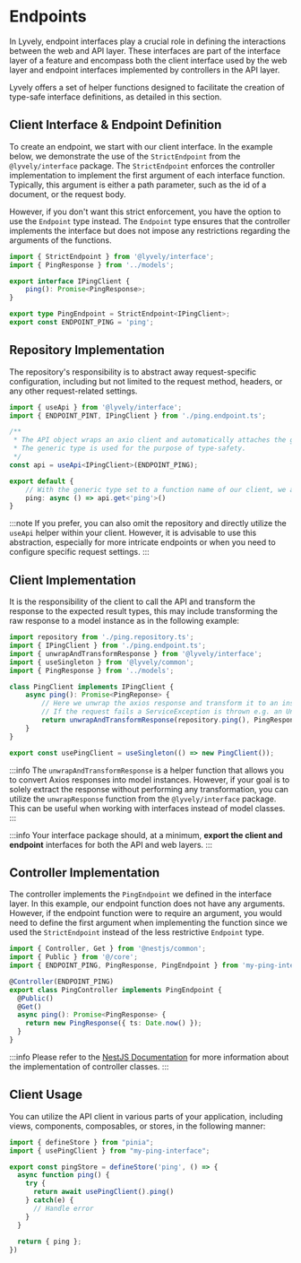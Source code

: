 # Endpoints

In Lyvely, endpoint interfaces play a crucial role in defining the interactions between the web and API layer. 
These interfaces are part of the interface layer of a feature and encompass both the client interface used by the web layer
and endpoint interfaces implemented by controllers in the API layer.

Lyvely offers a set of helper functions designed to facilitate the creation of type-safe interface definitions, 
as detailed in this section.

## Client Interface & Endpoint Definition

To create an endpoint, we start with our client interface. In the example below, we demonstrate the use of 
the `StrictEndpoint` from the `@lyvely/interface` package. The `StrictEndpoint` enforces the controller implementation to implement 
the first argument of each interface function. Typically, this argument is either a path parameter, such as the id of a 
document, or the request body.

However, if you don't want this strict enforcement, you have the option to use the `Endpoint` type instead. 
The `Endpoint` type ensures that the controller implements the interface but does not impose any restrictions regarding
the arguments of the functions.

```typescript title=interface/src/endpoints/ping.endpoint.ts
import { StrictEndpoint } from '@lyvely/interface';
import { PingResponse } from '../models';

export interface IPingClient {
    ping(): Promise<PingResponse>;
}

export type PingEndpoint = StrictEndpoint<IPingClient>;
export const ENDPOINT_PING = 'ping';
```

## Repository Implementation

The repository's responsibility is to abstract away request-specific configuration, including but not limited to the 
request method, headers, or any other request-related settings.

```typescript title=interface/src/endpoints/ping.repository.ts
import { useApi } from '@lyvely/interface';
import { ENDPOINT_PINT, IPingClient } from './ping.endpoint.ts';

/**
 * The API object wraps an axio client and automatically attaches the given path to each request.
 * The generic type is used for the purpose of type-safety.
 */
const api = useApi<IPingClient>(ENDPOINT_PING);

export default {
    // With the generic type set to a function name of our client, we assure type-safety of the result.
    ping: async () => api.get<'ping'>()
}
```

:::note
If you prefer, you can also omit the repository and directly utilize the `useApi` helper within your client. 
However, it is advisable to use this abstraction, especially for more intricate endpoints or when you need to configure
specific request settings.
:::

## Client Implementation

It is the responsibility of the client to call the API and transform the response to the expected result types, this
may include transforming the raw response to a model instance as in the following example:

```typescript title=interface/src/endpoints/ping.client.ts
import repository from './ping.repository.ts';
import { IPingClient } from './ping.endpoint.ts';
import { unwrapAndTransformResponse } from '@lyvely/interface';
import { useSingleton } from '@lyvely/common';
import { PingResponse } from '../models';

class PingClient implements IPingClient {
    async ping(): Promise<PingReponse> {
        // Here we unwrap the axios response and transform it to an instance of our model class.
        // If the request fails a ServiceException is thrown e.g. an UnauthorizedServiceException.
        return unwrapAndTransformResponse(repository.ping(), PingResponse);
    }   
}

export const usePingClient = useSingleton(() => new PingClient());
```

:::info
The `unwrapAndTransformResponse` is a helper function that allows you to convert Axios responses into model instances.
However, if your goal is to solely extract the response without performing any transformation, you can utilize the
`unwrapResponse`  function from the `@lyvely/interface` package. This can be useful when working with interfaces 
instead of model classes.
:::

:::info
Your interface package should, at a minimum, **export the client and endpoint** interfaces for both the API and web layers.
:::

## Controller Implementation

The controller implements the `PingEndpoint` we defined in the interface layer. In this example, our endpoint function does not have any arguments. 
However, if the endpoint function were to require an argument, you would need to define the first argument when
implementing the function since we used the `StrictEndpoint` instead of the less restrictive `Endpoint` type.

```typescript
import { Controller, Get } from '@nestjs/common';
import { Public } from '@/core';
import { ENDPOINT_PING, PingResponse, PingEndpoint } from 'my-ping-interface';

@Controller(ENDPOINT_PING)
export class PingController implements PingEndpoint {
  @Public()
  @Get()
  async ping(): Promise<PingResponse> {
    return new PingResponse({ ts: Date.now() });
  }
}
```

:::info
Please refer to the [NestJS Documentation](https://docs.nestjs.com/controllers) for more information about the implementation of
controller classes.
:::

## Client Usage

You can utilize the API client in various parts of your application, including views, components, composables, or stores,
in the following manner:

```typescript
import { defineStore } from "pinia";
import { usePingClient } from "my-ping-interface";

export const pingStore = defineStore('ping', () => {
  async function ping() {
    try {
      return await usePingClient().ping()
    } catch(e) {
      // Handle error
    }
  }
    
  return { ping };
})
```
